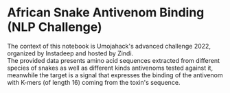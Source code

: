 # African Snake Antivenom Binding (NLP Challenge)
The context of this notebook is Umojahack's advanced challenge 2022, organized by Instadeep and hosted by Zindi.<br>
The provided data presents amino acid sequences extracted from different species of snakes as well as different kinds antivenoms tested against it, meanwhile the target is a signal that expresses the binding of the antivenom with K-mers (of length 16) coming from the toxin's sequence.<br>
